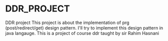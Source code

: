 # DDR_PROJECT
DDR project
This project is about the implementation of prg (post/redirect/get) design pattern.
I'll try to implement this design pattern in java langauge.
This is a project of course ddr taught by sir Rahim Hasnani
